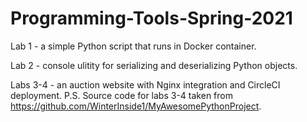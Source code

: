 # Programming-Tools-Spring-2021

Lab 1 - a simple Python script that runs in Docker container.

Lab 2 - console ulitity for serializing and deserializing Python objects.

Labs 3-4 - an auction website with Nginx integration and CircleCI deployment.
P.S. Source code for labs 3-4 taken from https://github.com/WinterInside1/MyAwesomePythonProject. 
